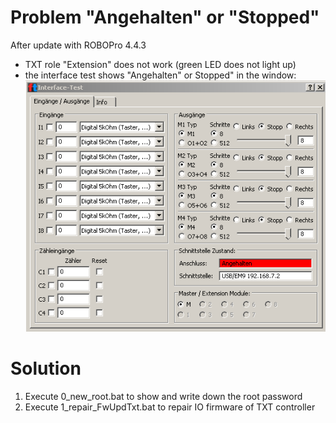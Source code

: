 # Problem "Angehalten" or "Stopped"
After update with ROBOPro 4.4.3
- TXT role "Extension" does not work (green LED does not light up)
- the interface test shows "Angehalten" or Stopped" in the window:
![interfacetest](docs/interfacetest.PNG)

# Solution
1. Execute 0_new_root.bat to show and write down the root password
2. Execute 1_repair_FwUpdTxt.bat to repair IO firmware of TXT controller
